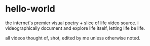 # hello-world

the internet's premier visual poetry + slice of life video source. i videographically document and explore life itself, letting life be life.

all videos thought of, shot, edited by me unless otherwise noted.

